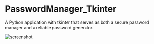 # PasswordManager_Tkinter
A Python application with tkinter that serves as both a secure password manager and a reliable password generator.


![screenshot](https://github.com/ahsplore/PasswordManager_Tkinter/assets/142819550/83376e4e-a7ae-4b39-bc14-8d7242e6c7b5)
